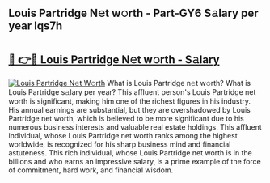 ## Louis Partridge N𝚎t w𝚘rth - Part-GY6 S𝚊lary per year lqs7h

# <h2><a href="http://gc20dni.nevu.top/?p=Louis+Partridge">🔗 👉🔴 Louis Partridge N𝚎t w𝚘rth - S𝚊lary</a></h2>

[![Louis Partridge N𝚎t W𝚘rth](https://i.imgur.com/Oavwk0R.jpeg)](http://gc20dni.nevu.top/?p=Louis+Partridge)
What is Louis Partridge n𝚎t w𝚘rth? What is Louis Partridge s𝚊lary per year?
This affluent person's Louis Partridge net worth is significant, making him one of the richest figures in his industry. His annual earnings are substantial, but they are overshadowed by Louis Partridge net worth, which is believed to be more significant due to his numerous business interests and valuable real estate holdings. This affluent individual, whose Louis Partridge net worth ranks among the highest worldwide, is recognized for his sharp business mind and financial astuteness. This rich individual, whose Louis Partridge net worth is in the billions and who earns an impressive salary, is a prime example of the force of commitment, hard work, and financial wisdom.
